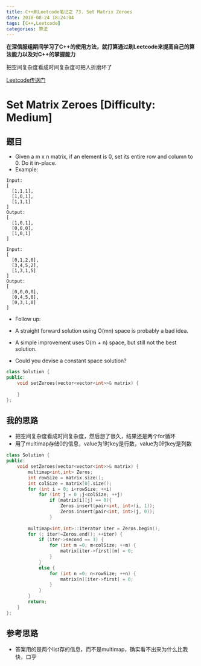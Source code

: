```yaml
---
title: C++刷Leetcode笔记之 73. Set Matrix Zeroes
date: 2018-08-24 18:24:04
tags: [C++,Leetcode]
categories: 算法
---
```


**在深信服组期间学习了C++的使用方法，就打算通过刷Leetcode来提高自己的算法能力以及对C++的掌握能力**

把空间复杂度看成时间复杂度可把人折磨坏了

[Leetcode传送门](https://leetcode.com/problems/set-matrix-zeroes/description/)

<!--more--> 

# Set Matrix Zeroes [Difficulty: Medium] 
## 题目
* Given a m x n matrix, if an element is 0, set its entire row and column to 0. Do it in-place.
* Example:
```
Input: 
[
  [1,1,1],
  [1,0,1],
  [1,1,1]
]
Output: 
[
  [1,0,1],
  [0,0,0],
  [1,0,1]
]
```
```
Input: 
[
  [0,1,2,0],
  [3,4,5,2],
  [1,3,1,5]
]
Output: 
[
  [0,0,0,0],
  [0,4,5,0],
  [0,3,1,0]
]
```

* Follow up:

* A straight forward solution using O(mn) space is probably a bad idea.
* A simple improvement uses O(m + n) space, but still not the best solution.
* Could you devise a constant space solution?

```c++
class Solution {
public:
    void setZeroes(vector<vector<int>>& matrix) {
        
    }
};
```

## 我的思路
* 把空间复杂度看成时间复杂度，然后想了很久，结果还是两个for循环
* 用了multimap存储0的信息，value为1时key是行数，value为0时key是列数
```c++
class Solution {
public:
    void setZeroes(vector<vector<int>>& matrix) {
        multimap<int,int> Zeros;
        int rowSize = matrix.size();
        int colSize = matrix[0].size();
        for (int i = 0; i<rowSize; ++i)
            for (int j = 0 ;j<colSize; ++j)
                if (matrix[i][j] == 0){
                    Zeros.insert(pair<int, int>(i, 1));
                    Zeros.insert(pair<int, int>(j, 0));
                }
        
        multimap<int,int>::iterator iter = Zeros.begin();
        for (; iter!=Zeros.end(); ++iter) {
            if (iter->second == 1) {
                for (int m =0; m<colSize; ++m) {
                    matrix[iter->first][m] = 0;
                }
            }
            else {
                for (int n =0; n<rowSize; ++n) {
                    matrix[n][iter->first] = 0;
                }
            }
        }
        return;
    } 
};
```

## 参考思路
* 答案用的是两个list存的信息，而不是multimap，确实看不出来为什么比我快，口亨


